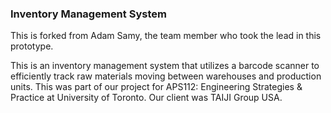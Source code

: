 ### Inventory Management System

This is forked from Adam Samy, the team member who took the lead in this prototype. 

This is an inventory management system that utilizes a barcode scanner to efficiently track raw materials moving between warehouses and production units. This was part of our project for APS112: Engineering Strategies & Practice at University of Toronto. Our client was TAIJI Group USA.
